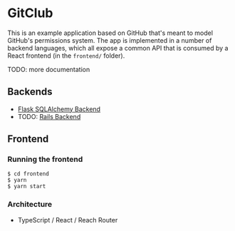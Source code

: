 # GitClub

This is an example application based on GitHub that's meant to model GitHub's
permissions system. The app is implemented in a number of backend languages,
which all expose a common API that is consumed by a React frontend (in the
`frontend/` folder).

TODO: more documentation

## Backends
- [Flask SQLAlchemy Backend](backends/flask-sqlalchemy)
- TODO: [Rails Backend](backends/rails)
## Frontend

### Running the frontend

```console
$ cd frontend
$ yarn
$ yarn start
```

### Architecture

- TypeScript / React / Reach Router
